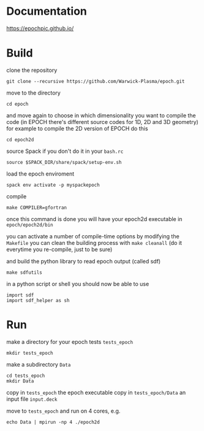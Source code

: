 # Documentation
https://epochpic.github.io/

# Build 
clone the repository 
```
git clone --recursive https://github.com/Warwick-Plasma/epoch.git
```

move to the directory 
```
cd epoch
```

and move again to choose in which dimensionality you want to compile the code (in EPOCH there's different source codes for 1D, 2D and 3D geometry)
for example to compile the 2D version of EPOCH do this 
```
cd epoch2d
```

source Spack if you don't do it in your `bash.rc` 
```
source $SPACK_DIR/share/spack/setup-env.sh
```

load the epoch enviroment 
```
spack env activate -p myspackepoch
```

compile
```
make COMPILER=gfortran
```
once this command is done you will have your epoch2d executable in `epoch/epoch2d/bin`

you can activate a number of compile-time options by modifying the `Makefile` 
you can clean the building process with `make cleanall` (do it everytime you re-compile, just to be sure)

and build the python library to read epoch output (called sdf)
```
make sdfutils
```

in a python script or shell you should now be able to use 
```
import sdf 
import sdf_helper as sh
``` 


# Run 
make a directory for your epoch tests `tests_epoch`
```
mkdir tests_epoch
``` 

make a subdirectory `Data`
```
cd tests_epoch 
mkdir Data
``` 

copy in `tests_epoch` the epoch executable 
copy in  `tests_epoch/Data`  an input file `input.deck`

move to `tests_epoch` and run on 4 cores, e.g. 
```
echo Data | mpirun -np 4 ./epoch2d
```

